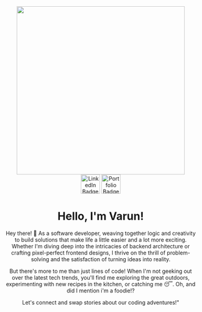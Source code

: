 <div id="header" align="center">
  <img src="https://media.tenor.com/2uyENRmiUt0AAAAC/coding.gif" width="440"/>
  
  <div id="badges">
  <a href="https://www.linkedin.com/in/varun-upadhyay-898232210/"><img src="https://static-00.iconduck.com/assets.00/linkedin-icon-512x512-vkm0drb1.png" alt="LinkedIn Badge" width="50"/></a>
  <a href="varunu311.github.io" ><img src="https://cdn-icons-png.flaticon.com/512/44/44038.png" alt="Portfolio Badge"  width="50" /></a>
  </div>
  
  <h1>Hello, I'm Varun!</h1>

Hey there! 👋 As a software developer, weaving together logic and creativity to build solutions that make life a little easier and a lot more exciting. Whether I'm diving deep into the intricacies of backend architecture or crafting pixel-perfect frontend designs, I thrive on the thrill of problem-solving and the satisfaction of turning ideas into reality.

But there's more to me than just lines of code! When I'm not geeking out over the latest tech trends, you'll find me exploring the great outdoors, experimenting with new recipes in the kitchen, or catching me 😴. Oh, and did I mention i'm a foodie!?

Let's connect and swap stories about our coding adventures!"
